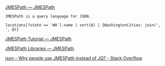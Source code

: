 [JMESPath — JMESPath](https://jmespath.org/)

    JMESPath is a query language for JSON.

    locations[?state == 'WA'].name | sort(@) | {WashingtonCities: join(', ', @)}




[JMESPath Tutorial — JMESPath](https://jmespath.org/tutorial.html)



[JMESPath Libraries — JMESPath](https://jmespath.org/libraries.html)



[json - Why people use JMESPath instead of JQ? - Stack Overflow](https://stackoverflow.com/questions/68039947/why-people-use-jmespath-instead-of-jq)


